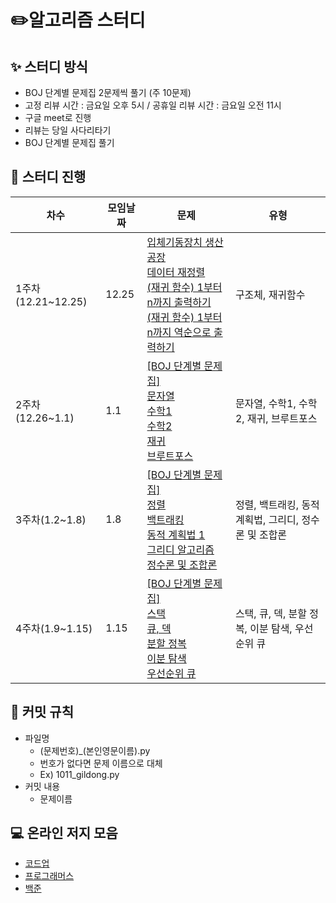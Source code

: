 # ✏️알고리즘 스터디

## ✨ 스터디 방식

* BOJ 단계별 문제집 2문제씩 풀기 (주 10문제)
* 고정 리뷰 시간 : 금요일 오후 5시 / 공휴일 리뷰 시간 : 금요일 오전 11시
* 구글 meet로 진행
* 리뷰는 당일 사다리타기
* BOJ 단계별 문제집 풀기

## 📅 스터디 진행

| 차수               | 모임날짜 | 문제                                                         | 유형     |
| ------------------ | -------- | ------------------------------------------------------------ | -------- |
| 1주차(12.21~12.25) | 12.25    | [입체기동장치 생산공장](https://codeup.kr/problem.php?id=1805)<br />[데이터 재정렬](https://codeup.kr/problem.php?id=3004)<br> [(재귀 함수) 1부터 n까지 출력하기](https://codeup.kr/problem.php?id=1901)<br />[(재귀 함수) 1부터 n까지 역순으로 출력하기](https://codeup.kr/problem.php?id=1902) | 구조체, 재귀함수   |
| 2주차(12.26~1.1)   | 1.1      | [[BOJ 단계별 문제집]](https://www.acmicpc.net/step)<br>[문자열](https://www.acmicpc.net/step/7)<br> [수학1](https://www.acmicpc.net/step/8)<br> [수학2](https://www.acmicpc.net/step/10)<br> [재귀](https://www.acmicpc.net/step/19)<br> [브루트포스](https://www.acmicpc.net/step/22)<br>                                                        | 문자열, 수학1, 수학2, 재귀, 브루트포스     |
| 3주차(1.2~1.8)   | 1.8      | [[BOJ 단계별 문제집]](https://www.acmicpc.net/step)<br> [정렬](https://www.acmicpc.net/step/9)<br> [백트래킹](https://www.acmicpc.net/step34)<br>[동적 계획법 1](https://www.acmicpc.net/step/16) <br>[그리디 알고리즘](https://www.acmicpc.net/step/33)<br>[정수론 및 조합론](https://www.acmicpc.net/step/18)<br>                                                        | 정렬, 백트래킹, 동적 계획법, 그리디, 정수론 및 조합론     |
| 4주차(1.9~1.15)   | 1.15      | [[BOJ 단계별 문제집]](https://www.acmicpc.net/step)<br> [스택](https://www.acmicpc.net/step/11)<br> [큐, 덱](https://www.acmicpc.net/step12)<br>[분할 정복](https://www.acmicpc.net/step/20) <br>[이분 탐색](https://www.acmicpc.net/step/29)<br>[우선순위 큐](https://www.acmicpc.net/step/13)<br>                                                        | 스택, 큐, 덱, 분할 정복, 이분 탐색, 우선순위 큐     |



## 🙋 커밋 규칙

* 파일명
  * (문제번호)_(본인영문이름).py
  * 번호가 없다면 문제 이름으로 대체
  * Ex) 1011_gildong.py
* 커밋 내용
  * 문제이름

## **💻** 온라인 저지 모음

* [코드업](https://codeup.kr/index.php)
* [프로그래머스](https://programmers.co.kr/)
* [백준](https://www.acmicpc.net/)

